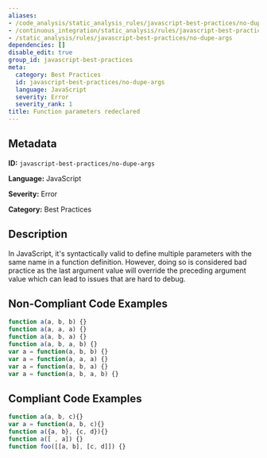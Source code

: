 ```yaml
---
aliases:
- /code_analysis/static_analysis_rules/javascript-best-practices/no-dupe-args
- /continuous_integration/static_analysis/rules/javascript-best-practices/no-dupe-args
- /static_analysis/rules/javascript-best-practices/no-dupe-args
dependencies: []
disable_edit: true
group_id: javascript-best-practices
meta:
  category: Best Practices
  id: javascript-best-practices/no-dupe-args
  language: JavaScript
  severity: Error
  severity_rank: 1
title: Function parameters redeclared
---
```

<!--  SOURCED FROM https://github.com/DataDog/datadog-static-analyzer-rule-docs -->


## Metadata
**ID:** `javascript-best-practices/no-dupe-args`

**Language:** JavaScript

**Severity:** Error

**Category:** Best Practices

## Description
In JavaScript, it's syntactically valid to define multiple parameters with the same name in a function definition. However, doing so is considered bad practice as the last argument value will override the preceding argument value which can lead to issues that are hard to debug.

## Non-Compliant Code Examples
```javascript
function a(a, b, b) {}
function a(a, a, a) {}
function a(a, b, a) {}
function a(a, b, a, b) {}
var a = function(a, b, b) {}
var a = function(a, a, a) {}
var a = function(a, b, a) {}
var a = function(a, b, a, b) {}
```

## Compliant Code Examples
```javascript
function a(a, b, c){}
var a = function(a, b, c){}
function a({a, b}, {c, d}){}
function a([ , a]) {}
function foo([[a, b], [c, d]]) {}
```
